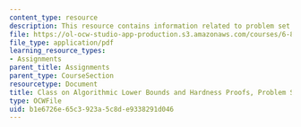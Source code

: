 ```yaml
---
content_type: resource
description: This resource contains information related to problem set 1 solutions.
file: https://ol-ocw-studio-app-production.s3.amazonaws.com/courses/6-890-algorithmic-lower-bounds-fun-with-hardness-proofs-fall-2014/b1e6726e65c3923a5c8de9338291d046_MIT6_890F14_ps1-solutions.pdf
file_type: application/pdf
learning_resource_types:
- Assignments
parent_title: Assignments
parent_type: CourseSection
resourcetype: Document
title: Class on Algorithmic Lower Bounds and Hardness Proofs, Problem Set 1 Solutions
type: OCWFile
uid: b1e6726e-65c3-923a-5c8d-e9338291d046
---
```

